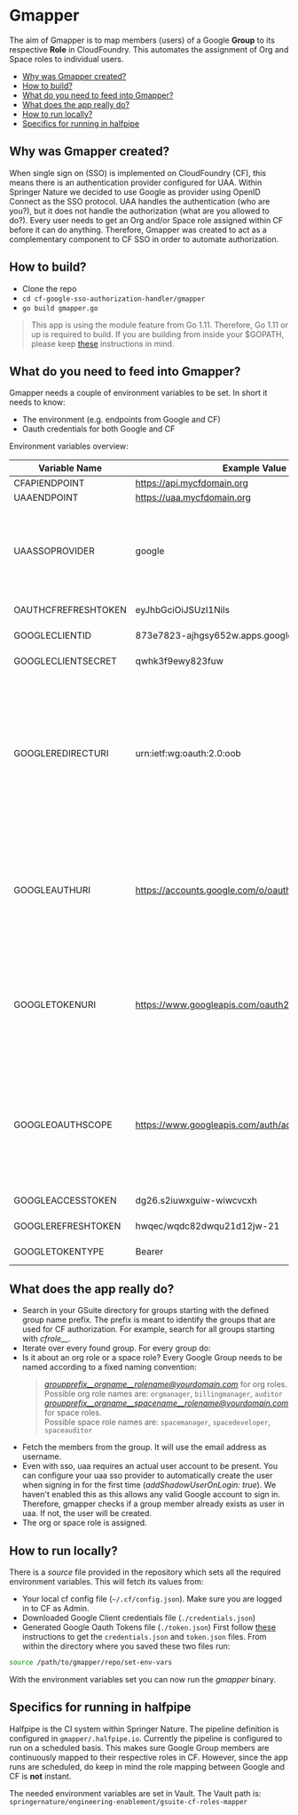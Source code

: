 # Gmapper
The aim of Gmapper is to map members (users) of a Google **Group** to its respective **Role** in CloudFoundry. This automates the assignment of Org and Space roles to individual users.

- [Why was Gmapper created?](#why-was-gmapper-created)
- [How to build?](#how-to-build)
- [What do you need to feed into Gmapper?](#what-do-you-need-to-feed-into-gmapper)
- [What does the app really do?](#what-does-the-app-really-do)
- [How to run locally?](#how-to-run-locally)
- [Specifics for running in halfpipe](#specifics-for-running-in-halfpipe)


## Why was Gmapper created?
When single sign on (SSO) is implemented on CloudFoundry (CF), this means there is an authentication provider configured for UAA. Within Springer Nature we decided to use Google as provider using OpenID Connect as the SSO protocol. UAA handles the authentication (who are you?), but it does not handle the authorization (what are you allowed to do?). Every user needs to get an Org and/or Space role assigned within CF before it can do anything. Therefore, Gmapper was created to act as a complementary component to CF SSO in order to automate authorization.


## How to build?
- Clone the repo
- `cd cf-google-sso-authorization-handler/gmapper`
- `go build gmapper.go`

> This app is using the module feature from Go 1.11. Therefore, Go 1.11 or up is required to build. If you are building from inside your $GOPATH, please keep [these](https://github.com/golang/go/wiki/Modules#installing-and-activating-module-support) instructions in mind.


## What do you need to feed into Gmapper?
Gmapper needs a couple of environment variables to be set. In short it needs to know:
- The environment (e.g. endpoints from Google and CF)
- Oauth credentials for both Google and CF

Environment variables overview:

| Variable Name | Example Value | Notes |
| ------------- | ------------- | ----- |
| CFAPIENDPOINT | https://api.mycfdomain.org |
| UAAENDPOINT | https://uaa.mycfdomain.org |
| UAASSOPROVIDER | google | This is how you named the configured OpenID Connect provider in uaa |
| OAUTHCFREFRESHTOKEN | eyJhbGciOiJSUzI1NiIs | [How to get this?](OAUTH.md#oauth-refresh-token-for-cf) |
| GOOGLECLIENTID | 873e7823-ajhgsy652w.apps.googleusercontent.com | [How to get this?](OAUTH.md#oauth-client-credentials-for-google) |
| GOOGLECLIENTSECRET | qwhk3f9ewy823fuw | [How to get this?](OAUTH.md#oauth-client-credentials-for-google) |
| GOOGLEREDIRECTURI | urn:ietf:wg:oauth:2.0:oob | This is the first redirect URI provided by Google when you download your Oauth client ID and Secret from Google |
| GOOGLEAUTHURI | https://accounts.google.com/o/oauth2/auth | Fixed value. This will only change when Google decides to change its Oauth endpoints. |
| GOOGLETOKENURI | https://www.googleapis.com/oauth2/v3/token | Fixed value. This will only change when Google decides to change its Oauth endpoints. |
| GOOGLEOAUTHSCOPE | https://www.googleapis.com/auth/admin.directory.group | Fixed value. This will only change when Google decides to change its Oauth scope names. |
| GOOGLEACCESSTOKEN | dg26.s2iuwxguiw-wiwcvcxh | [How to get this?](OAUTH.md#oauth-refresh-token-for-google) |
| GOOGLEREFRESHTOKEN | hwqec/wqdc82dwqu21d12jw-21 | [How to get this?](OAUTH.md#oauth-refresh-token-for-google) |
| GOOGLETOKENTYPE | Bearer | [How to get this?](OAUTH.md#oauth-refresh-token-for-google) |


## What does the app really do?
- Search in your GSuite directory for groups starting with the defined group name prefix. The prefix is meant to identify the groups that are used for CF authorization. For example, search for all groups starting with *cfrole__*.
- Iterate over every found group. For every group do:
- Is it about an org role or a space role? Every Google Group needs to be named according to a fixed naming convention:
  > *groupprefix__orgname__rolename@yourdomain.com* for org roles.  
  > Possible org role names are: `orgmanager`, `billingmanager`, `auditor`  
  > *groupprefix__orgname__spacename__rolename@yourdomain.com* for space roles.  
  > Possible space role names are: `spacemanager`, `spacedeveloper`, `spaceauditor`
- Fetch the members from the group. It will use the email address as username.
- Even with sso, uaa requires an actual user account to be present. You can configure your uaa sso provider to automatically create the user when signing in for the first time (*addShadowUserOnLogin: true*). We haven't enabled this as this allows any valid Google account to sign in. Therefore, gmapper checks if a group member already exists as user in uaa. If not, the user will be created.
- The org or space role is assigned.


## How to run locally?
There is a *source* file provided in the repository which sets all the required environment variables. This will fetch its values from:
- Your local cf config file (`~/.cf/config.json`). Make sure you are logged in to CF as Admin.
- Downloaded Google Client credentials file (`./credentials.json`)
- Generated Google Oauth Tokens file (`./token.json`)
First follow [these](OAUTH.md) instructions to get the `credentials.json` and `token.json` files. From within the directory where you saved these two files run:
```bash
source /path/to/gmapper/repo/set-env-vars
```
With the environment variables set you can now run the *gmapper* binary.


## Specifics for running in halfpipe
Halfpipe is the CI system within Springer Nature. The pipeline definition is configured in `gmapper/.halfpipe.io`. Currently the pipeline is configured to run on a scheduled basis. This makes sure Google Group members are continuously mapped to their respective roles in CF. However, since the app runs are scheduled, do keep in mind the role mapping between Google and CF is **not** instant.

The needed environment variables are set in Vault. The Vault path is: `springernature/engineering-enablement/gsuite-cf-roles-mapper`